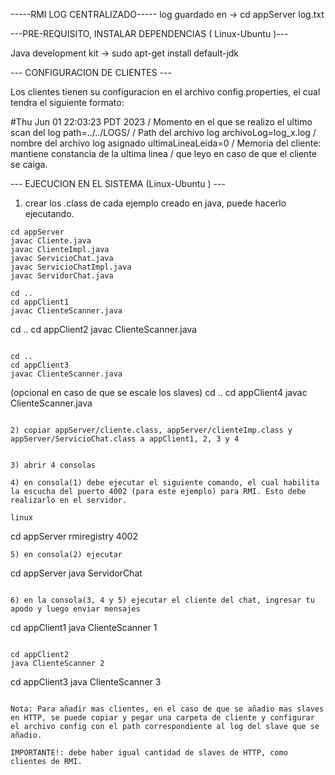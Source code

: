 -----RMI LOG CENTRALIZADO-----
log guardado en -> cd appServer
                   log.txt

---PRE-REQUISITO, INSTALAR DEPENDENCIAS ( Linux-Ubuntu )---

Java development kit -> sudo apt-get install default-jdk

--- CONFIGURACION DE CLIENTES ---

Los clientes tienen su configuracion en el archivo config.properties, el cual tendra el siguiente formato:

#Thu Jun 01 22:03:23 PDT 2023   / Momento en el que se realizo el ultimo scan del log
path=../../LOGS/                / Path del archivo log
archivoLog=log_x.log            / nombre del archivo log asignado
ultimaLineaLeida=0              / Memoria del cliente: mantiene constancia de la ultima linea
                                / que leyo en caso de que el cliente se caiga.


--- EJECUCION EN EL SISTEMA (Linux-Ubuntu ) ---

1) crear los .class de cada ejemplo creado en java, puede hacerlo ejecutando.

```
cd appServer
javac Cliente.java
javac ClienteImpl.java
javac ServicioChat.java
javac ServicioChatImpl.java
javac ServidorChat.java

cd ..
cd appClient1
javac ClienteScanner.java
```

cd ..
cd appClient2
javac ClienteScanner.java
```

cd ..
cd appClient3
javac ClienteScanner.java
```

(opcional en caso de que se escale los slaves)
cd ..
cd appClient4
javac ClienteScanner.java
```

2) copiar appServer/cliente.class, appServer/clienteImp.class y appServer/ServicioChat.class a appClient1, 2, 3 y 4


3) abrir 4 consolas

4) en consola(1) debe ejecutar el siguiente comando, el cual habilita la escucha del puerto 4002 (para este ejemplo) para RMI. Esto debe realizarlo en el servidor.

linux
```
 cd appServer
rmiregistry 4002
```
5) en consola(2) ejecutar

```
cd appServer
java ServidorChat
```

6) en la consola(3, 4 y 5) ejecutar el cliente del chat, ingresar tu apodo y luego enviar mensajes

```
cd appClient1
java ClienteScanner 1
```

cd appClient2
java ClienteScanner 2
```

cd appClient3
java ClienteScanner 3
````

Nota: Para añadir mas clientes, en el caso de que se añadio mas slaves en HTTP, se puede copiar y pegar una carpeta de cliente y configurar el archivo config con el path correspondiente al log del slave que se añadio.

IMPORTANTE!: debe haber igual cantidad de slaves de HTTP, como clientes de RMI.